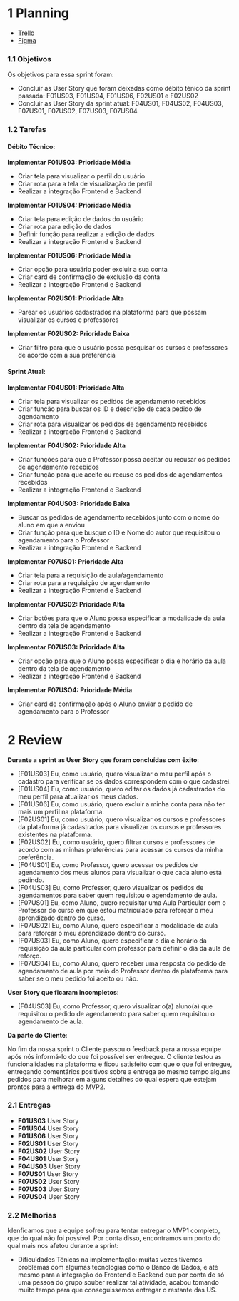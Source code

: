 # 1 Planning

- [Trello](https://trello.com/b/KqnlhBTh/kanban-quadro-modelo)
- [Figma](https://www.figma.com/file/50Nh7t2RpgmlKLskJfMJsf/IStudent?node-id=0%3A1)

### 1.1 Objetivos

Os objetivos para essa sprint foram:

- Concluir as User Story que foram deixadas como débito ténico da sprint passada: F01US03, F01US04, F01US06, F02US01 e F02US02
- Concluir as User Story da sprint atual: F04US01, F04US02, F04US03, F07US01, F07US02, F07US03, F07US04

### 1.2 Tarefas

#### Débito Técnico:

**Implementar F01US03: Prioridade Média**

- Criar tela para visualizar o perfil do usuário
- Criar rota para a tela de visualização de perfil
- Realizar a integração Frontend e Backend

**Implementar F01US04: Prioridade Média**

- Criar tela para edição de dados do usuário
- Criar rota para edição de dados
- Definir função para realizar a edição de dados
- Realizar a integração Frontend e Backend

**Implementar F01US06: Prioridade Média**

- Criar opção para usuário poder excluir a sua conta
- Criar card de confirmação de exclusão da conta
- Realizar a integração Frontend e Backend

**Implementar F02US01: Prioridade Alta**

- Parear os usuários cadastrados na plataforma para que possam visualizar os cursos e professores

**Implementar F02US02: Prioridade Baixa**

- Criar filtro para que o usuário possa pesquisar os cursos e professores de acordo com a sua preferência

#### Sprint Atual:

**Implementar F04US01: Prioridade Alta**

- Criar tela para visualizar os pedidos de agendamento recebidos
- Criar função para buscar os ID e descrição de cada pedido de agendamento
- Criar rota para visualizar os pedidos de agendamento recebidos
- Realizar a integração Frontend e Backend

**Implementar F04US02: Prioridade Alta**

- Criar funções para que o Professor possa aceitar ou recusar os pedidos de agendamento recebidos
- Criar função para que aceite ou recuse os pedidos de agendamentos recebidos
- Realizar a integração Frontend e Backend

**Implementar F04US03: Prioridade Baixa**

- Buscar os pedidos de agendamento recebidos junto com o nome do aluno em que a enviou
- Criar função para que busque o ID e Nome do autor que requisitou o agendamento para o Professor
- Realizar a integração Frontend e Backend

**Implementar F07US01: Prioridade Alta**

- Criar tela para a requisição de aula/agendamento
- Criar rota para a requisição de agendamento
- Realizar a integração Frontend e Backend

**Implementar F07US02: Prioridade Alta**

- Criar botões para que o Aluno possa especificar a modalidade da aula dentro da tela de agendamento
- Realizar a integração Frontend e Backend

**Implementar F07US03: Prioridade Alta**

- Criar opção para que o Aluno possa especificar o dia e horário da aula dentro da tela de agendamento
- Realizar a integração Frontend e Backend

**Implementar F07USO4: Prioridade Média**

- Criar card de confirmação após o Aluno enviar o pedido de agendamento para o Professor

# 2 Review

**Durante a sprint as User Story que foram concluídas com êxito**:

- [F01US03] Eu, como usuário, quero visualizar o meu perfil após o cadastro para verificar se os dados correspondem com o que cadastrei.
- [F01US04] Eu, como usuário, quero editar os dados já cadastrados do meu perfil para atualizar os meus dados.
- [F01US06] Eu, como usuário, quero excluir a minha conta para não ter mais um perfil na plataforma.
- [F02US01] Eu, como usuário, quero visualizar os cursos e professores da plataforma já cadastrados para visualizar os cursos e professores existentes na plataforma.
- [F02US02] Eu, como usuário, quero filtrar cursos e professores de acordo com as minhas preferências para acessar os cursos da minha preferência.
- [F04US01] Eu, como Professor, quero acessar os pedidos de agendamento dos meus alunos para visualizar o que cada aluno está pedindo.
- [F04US03] Eu, como Professor, quero visualizar os pedidos de agendamentos para saber quem requisitou o agendamento de aula.
- [F07US01] Eu, como Aluno, quero requisitar uma Aula Particular com o Professor do curso em que estou matriculado para reforçar o meu aprendizado dentro do curso.
- [F07US02] Eu, como Aluno, quero especificar a modalidade da aula para reforçar o meu aprendizado dentro do curso.
- [F07US03] Eu, como Aluno, quero especificar o dia e horário da requisição da aula particular com professor para definir o dia da aula de reforço.
- [F07US04] Eu, como Aluno, quero receber uma resposta do pedido de agendamento de aula por meio do Professor dentro da plataforma para saber se o meu pedido foi aceito ou não.

**User Story que ficaram incompletos**:

- [F04US03] Eu, como Professor, quero visualizar o(a) aluno(a) que requisitou o pedido de agendamento para saber quem requisitou o agendamento de aula.

**Da parte do Cliente**:

No fim da nossa sprint o Cliente passou o feedback para a nossa equipe após nós informá-lo do que foi possível ser entregue. O cliente testou as funcionalidades na plataforma e ficou satisfeito com que o que foi entregue, entregando comentários positivos sobre a entrega ao mesmo tempo alguns pedidos para melhorar em alguns detalhes do qual espera que estejam prontos para a entrega do MVP2.

### 2.1 Entregas

- **F01US03** User Story
- **F01US04** User Story
- **F01US06** User Story
- **F02US01** User Story
- **F02US02** User Story
- **F04US01** User Story
- **F04US03** User Story
- **F07US01** User Story
- **F07US02** User Story
- **F07US03** User Story
- **F07US04** User Story

### 2.2 Melhorias

Idenficamos que a equipe sofreu para tentar entregar o MVP1 completo, que do qual não foi possível. Por conta disso, encontramos um ponto do qual mais nos afetou durante a sprint:

- Dificuldades Ténicas na implementação: muitas vezes tivemos problemas com algumas tecnologias como o Banco de Dados, e até mesmo para a integração do Frontend e Backend que por conta de só uma pessoa do grupo souber realizar tal atividade, acabou tomando muito tempo para que conseguissemos entregar o restante das US.

